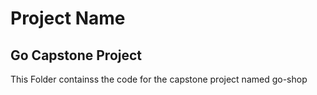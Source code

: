 # Project  Name

## Go Capstone Project

This Folder containss the code for the capstone project named go-shop
